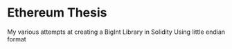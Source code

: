 # Ethereum Thesis
My various attempts at creating a BigInt Library in Solidity
Using little endian format
